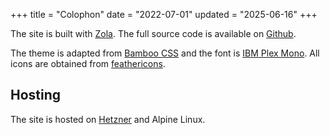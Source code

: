 +++
title = "Colophon"
date = "2022-07-01"
updated = "2025-06-16"
+++

The site is built with [Zola](https://www.getzola.org/). The full source code is
available on [Github](https://github.com/kencx/source).

The theme is adapted from [Bamboo CSS](https://rilwis.github.io/bamboo/) and the
font is [IBM Plex Mono](https://github.com/IBM/plex). All icons are obtained
from [feathericons](https://feathericons.com).

## Hosting

The site is hosted on [Hetzner](https://www.hetzner.com/) and Alpine Linux.
